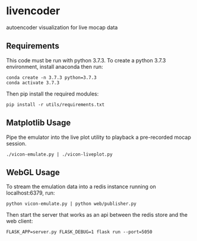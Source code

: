 # livencoder
autoencoder visualization for live mocap data

## Requirements

This code must be run with python 3.7.3. To create a python 3.7.3 environment, install anaconda then run:

```
conda create -n 3.7.3 python=3.7.3
conda activate 3.7.3
```
Then pip install the required modules:

```
pip install -r utils/requirements.txt
```

## Matplotlib Usage

Pipe the emulator into the live plot utility to playback a pre-recorded mocap session.

```
./vicon-emulate.py | ./vicon-liveplot.py
```

## WebGL Usage

To stream the emulation data into a redis instance running on localhost:6379, run:
```
python vicon-emulate.py | python web/publisher.py
```

Then start the server that works as an api between the redis store and the web client:
```
FLASK_APP=server.py FLASK_DEBUG=1 flask run --port=5050
```